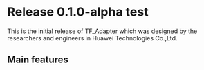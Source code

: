 # Release 0.1.0-alpha test

This is the initial release of TF_Adapter which was designed by the researchers
 and
 engineers in Huawei Technologies Co.,Ltd. 

## Main features
